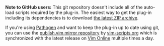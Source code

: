**Note to GitHub users:** This git repository doesn't include all of the auto-load scripts required by the plug-in. The easiest way to get the plug-in including its dependencies is to download [the latest ZIP archive](http://peterodding.com/code/vim/downloads/publish).

If you're using [Pathogen](http://www.vim.org/scripts/script.php?script_id=2332) and want to keep the plug-in up to date using git, you can use the [publish.vim mirror repository](https://github.com/vim-scripts/publish.vim) by [vim-scripts.org](http://vim-scripts.org/) which is synchronized with the latest release on [Vim Online](http://www.vim.org/scripts/script.php?script_id=2252) multiple times a day.
